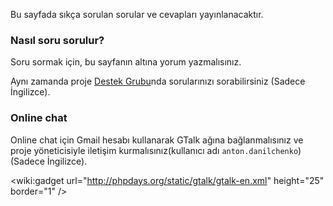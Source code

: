 Bu sayfada sıkça sorulan sorular ve cevapları yayınlanacaktır.

### Nasıl soru sorulur? ###

Soru sormak için, bu sayfanın altına yorum yazmalısınız.

Aynı zamanda proje [Destek Grubu](http://groups.google.com/group/phpdays)nda sorularınızı sorabilirsiniz (Sadece İngilizce).

### Online chat ###

Online chat için Gmail hesabı kullanarak GTalk ağına bağlanmalısınız ve proje yöneticisiyle iletişim kurmalısınız(kullanıcı adı `anton.danilchenko`) (Sadece İngilizce).

&lt;wiki:gadget url="http://phpdays.org/static/gtalk/gtalk-en.xml" height="25" border="1" /&gt;